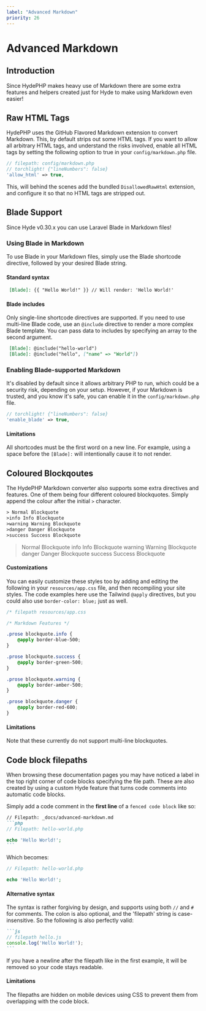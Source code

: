 ```yaml
---
label: "Advanced Markdown"
priority: 26
---
```


# Advanced Markdown

## Introduction

Since HydePHP makes heavy use of Markdown there are some extra features and helpers created just for Hyde to make using Markdown even easier!

## Raw HTML Tags

HydePHP uses the GitHub Flavored Markdown extension to convert Markdown. This, by default strips out some HTML tags. If you want to allow all arbitrary HTML tags, and understand the risks involved, enable all HTML tags by setting the following option to true in your `config/markdown.php` file.

```php
// filepath: config/markdown.php
// torchlight! {"lineNumbers": false}
'allow_html' => true,
```

This, will behind the scenes add the bundled `DisallowedRawHtml` extension, and configure it so that no HTML tags are stripped out.

## Blade Support

Since Hyde v0.30.x you can use Laravel Blade in Markdown files!

### Using Blade in Markdown

To use Blade in your Markdown files, simply use the Blade shortcode directive,
followed by your desired Blade string.

#### Standard syntax

```markdown
 [Blade]: {{ "Hello World!" }} // Will render: 'Hello World!'
```

#### Blade includes

Only single-line shortcode directives are supported. If you need to use multi-line Blade code,
use an `@include` directive to render a more complex Blade template. 
You can pass data to includes by specifying an array to the second argument.

```markdown
 [Blade]: @include("hello-world")
 [Blade]: @include("hello", ["name" => "World"])
```

### Enabling Blade-supported Markdown
It's disabled by default since it allows arbitrary PHP to run, which could be a security risk,
depending on your setup. However, if your Markdown is trusted, and you know it's safe,
you can enable it in the `config/markdown.php` file.

```php
// torchlight! {"lineNumbers": false}
'enable_blade' => true,
```

#### Limitations

All shortcodes must be the first word on a new line.
For example, using a space before the `[Blade]:` will intentionally cause it to not render.

## Coloured Blockqoutes

The HydePHP Markdown converter also supports some extra directives and features. One of them being four different coloured blockquotes. Simply append the colour after the initial `>` character.


```markdown
‎> Normal Blockquote
‎>info Info Blockquote
‎>warning Warning Blockquote
‎>danger Danger Blockquote
‎>success Success Blockquote
```

> Normal Blockquote
>info Info Blockquote
>warning Warning Blockquote
>danger Danger Blockquote
>success Success Blockquote

#### Customizations

You can easily customize these styles too by adding and editing the following in your `resources/app.css` file, and then recompiling your site styles.
The code examples here use the Tailwind `@apply` directives, but you could also use `border-color: blue;` just as well.

```css
/* filepath resources/app.css

/* Markdown Features */

.prose blockquote.info {
	@apply border-blue-500;
}

.prose blockquote.success {
	@apply border-green-500;
}

.prose blockquote.warning {
	@apply border-amber-500;
}

.prose blockquote.danger {
	@apply border-red-600;
}
```

#### Limitations

Note that these currently do not support multi-line blockquotes.

## Code block filepaths

When browsing these documentation pages you may have noticed a label in the top right corner of code blocks specifying the file path.
These are also created by using a custom Hyde feature that turns code comments into automatic code blocks.

Simply add a code comment in the **first line** of a `fenced code block` like so:

````markdown
// Filepath: _docs/advanced-markdown.md
```php
‎// Filepath: hello-world.php 

echo 'Hello World!';
```
````

Which becomes:

```php
// Filepath: hello-world.php 

echo 'Hello World!';
```

#### Alternative syntax

The syntax is rather forgiving by design, and supports using both `//` and `#` for comments.
The colon is also optional, and the 'filepath' string is case-insensitive. So the following is also perfectly valid:

````markdown
```js
‎// filepath hello.js
console.log('Hello World!');
```
````

If you have a newline after the filepath like in the first example, it will be removed so your code stays readable.

#### Limitations

The filepaths are hidden on mobile devices using CSS to prevent them from overlapping with the code block.

